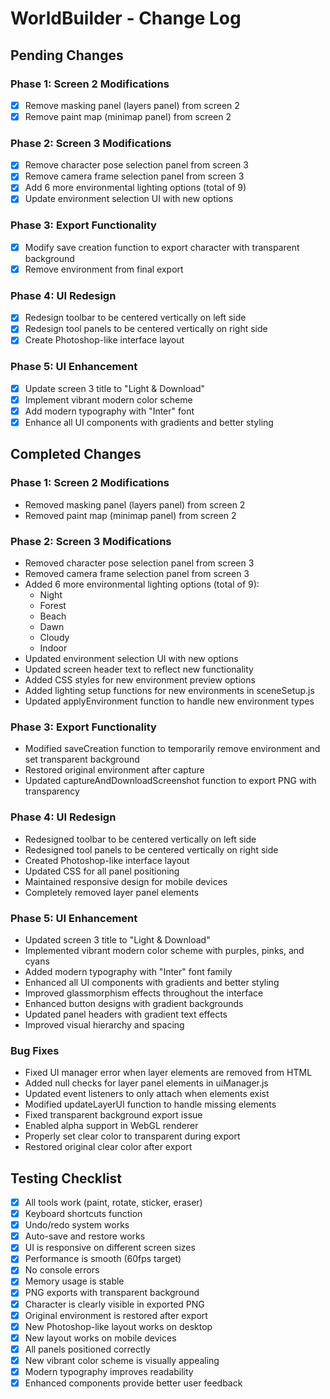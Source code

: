 # WorldBuilder - Change Log

## Pending Changes

### Phase 1: Screen 2 Modifications
- [x] Remove masking panel (layers panel) from screen 2
- [x] Remove paint map (minimap panel) from screen 2

### Phase 2: Screen 3 Modifications
- [x] Remove character pose selection panel from screen 3
- [x] Remove camera frame selection panel from screen 3
- [x] Add 6 more environmental lighting options (total of 9)
- [x] Update environment selection UI with new options

### Phase 3: Export Functionality
- [x] Modify save creation function to export character with transparent background
- [x] Remove environment from final export

### Phase 4: UI Redesign
- [x] Redesign toolbar to be centered vertically on left side
- [x] Redesign tool panels to be centered vertically on right side
- [x] Create Photoshop-like interface layout

### Phase 5: UI Enhancement
- [x] Update screen 3 title to "Light & Download"
- [x] Implement vibrant modern color scheme
- [x] Add modern typography with "Inter" font
- [x] Enhance all UI components with gradients and better styling

## Completed Changes

### Phase 1: Screen 2 Modifications
- Removed masking panel (layers panel) from screen 2
- Removed paint map (minimap panel) from screen 2

### Phase 2: Screen 3 Modifications
- Removed character pose selection panel from screen 3
- Removed camera frame selection panel from screen 3
- Added 6 more environmental lighting options (total of 9):
  - Night
  - Forest
  - Beach
  - Dawn
  - Cloudy
  - Indoor
- Updated environment selection UI with new options
- Updated screen header text to reflect new functionality
- Added CSS styles for new environment preview options
- Added lighting setup functions for new environments in sceneSetup.js
- Updated applyEnvironment function to handle new environment types

### Phase 3: Export Functionality
- Modified saveCreation function to temporarily remove environment and set transparent background
- Restored original environment after capture
- Updated captureAndDownloadScreenshot function to export PNG with transparency

### Phase 4: UI Redesign
- Redesigned toolbar to be centered vertically on left side
- Redesigned tool panels to be centered vertically on right side
- Created Photoshop-like interface layout
- Updated CSS for all panel positioning
- Maintained responsive design for mobile devices
- Completely removed layer panel elements

### Phase 5: UI Enhancement
- Updated screen 3 title to "Light & Download"
- Implemented vibrant modern color scheme with purples, pinks, and cyans
- Added modern typography with "Inter" font family
- Enhanced all UI components with gradients and better styling
- Improved glassmorphism effects throughout the interface
- Enhanced button designs with gradient backgrounds
- Updated panel headers with gradient text effects
- Improved visual hierarchy and spacing

### Bug Fixes
- Fixed UI manager error when layer elements are removed from HTML
- Added null checks for layer panel elements in uiManager.js
- Updated event listeners to only attach when elements exist
- Modified updateLayerUI function to handle missing elements
- Fixed transparent background export issue
- Enabled alpha support in WebGL renderer
- Properly set clear color to transparent during export
- Restored original clear color after export

## Testing Checklist
- [x] All tools work (paint, rotate, sticker, eraser)
- [x] Keyboard shortcuts function
- [x] Undo/redo system works
- [x] Auto-save and restore works
- [x] UI is responsive on different screen sizes
- [x] Performance is smooth (60fps target)
- [x] No console errors
- [x] Memory usage is stable
- [x] PNG exports with transparent background
- [x] Character is clearly visible in exported PNG
- [x] Original environment is restored after export
- [x] New Photoshop-like layout works on desktop
- [x] New layout works on mobile devices
- [x] All panels positioned correctly
- [x] New vibrant color scheme is visually appealing
- [x] Modern typography improves readability
- [x] Enhanced components provide better user feedback